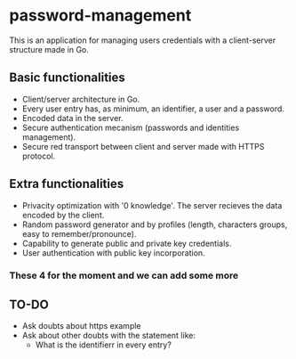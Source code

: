 # password-management

This is an application for managing users credentials with a client-server structure made in Go.

## Basic functionalities

- Client/server architecture in Go.
- Every user entry has, as minimum, an identifier, a user and a password.
- Encoded data in the server.
- Secure authentication mecanism (passwords and identities management).
- Secure red transport between client and server made with HTTPS protocol.

## Extra functionalities

- Privacity optimization with '0 knowledge'. The server recieves the data encoded by the client.
- Random password generator and by profiles (length, characters groups, easy to remember/pronounce).
- Capability to generate public and private key credentials.
- User authentication with public key incorporation.

### These 4 for the moment and we can add some more

## TO-DO

- Ask doubts about https example
- Ask about other doubts with the statement like:
    - What is the identifierr in every entry?
